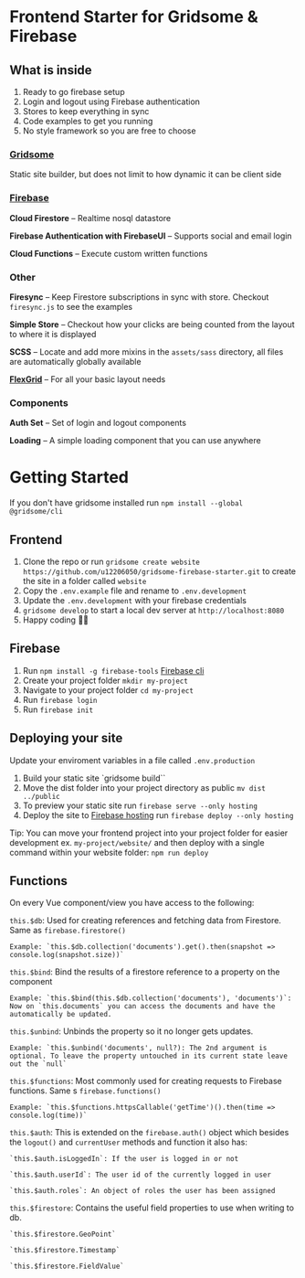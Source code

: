 # Frontend Starter for Gridsome & Firebase

## What is inside

1. Ready to go firebase setup
2. Login and logout using Firebase authentication
3. Stores to keep everything in sync
4. Code examples to get you running
5. No style framework so you are free to choose

### [Gridsome](https://gridsome.org/docs)

Static site builder, but does not limit to how dynamic it can be client side

### [Firebase](https://firebase.google.com/docs)

**Cloud Firestore** – Realtime nosql datastore

**Firebase Authentication with FirebaseUI** – Supports social and email login

**Cloud Functions** – Execute custom written functions


### Other

  **Firesync** – Keep Firestore subscriptions in sync with store. Checkout `firesync.js` to see the examples

  **Simple Store** – Checkout how your clicks are being counted from the layout to where it is displayed

  **SCSS** – Locate and add more mixins in the `assets/sass` directory, all files are automatically globally available

  **[FlexGrid](http://flexboxgrid.com/)** – For all your basic layout needs


### Components

  **Auth Set** – Set of login and logout components

  **Loading** – A simple loading component that you can use anywhere


# Getting Started

If you don't have gridsome installed run `npm install --global @gridsome/cli`

## Frontend

1. Clone the repo or run `gridsome create website https://github.com/u12206050/gridsome-firebase-starter.git` to create the site in a folder called `website`
2. Copy the `.env.example` file and rename to `.env.development`
3. Update the `.env.development` with your firebase credentials
4. `gridsome develop` to start a local dev server at `http://localhost:8080`
5. Happy coding 🎉🙌

## Firebase

1. Run `npm install -g firebase-tools` [Firebase cli](https://firebase.google.com/docs/cli)
2. Create your project folder `mkdir my-project`
3. Navigate to your project folder `cd my-project`
4. Run `firebase login`
5. Run `firebase init`

## Deploying your site

Update your enviroment variables in a file called `.env.production`

1. Build your static site `gridsome build``
2. Move the dist folder into your project directory as public `mv dist ../public`
3. To preview your static site run `firebase serve --only hosting`
4. Deploy the site to [Firebase hosting](https://firebase.google.com/docs/hosting/) run `firebase deploy --only hosting`

Tip: You can move your frontend project into your project folder for easier development ex. `my-project/website/` and then deploy with a single command within your website folder: `npm run deploy`

## Functions

On every Vue component/view you have access to the following:

 `this.$db`: Used for creating references and fetching data from Firestore. Same as `firebase.firestore()`

    Example: `this.$db.collection('documents').get().then(snapshot => console.log(snapshot.size))`

  `this.$bind`: Bind the results of a firestore reference to a property on the component

    Example: `this.$bind(this.$db.collection('documents'), 'documents')`: Now on `this.documents` you can access the documents and have the automatically be updated.

  `this.$unbind`: Unbinds the property so it no longer gets updates.

    Example: `this.$unbind('documents', null?): The 2nd argument is optional. To leave the property untouched in its current state leave out the `null`

  `this.$functions`: Most commonly used for creating requests to Firebase functions. Same s `firebase.functions()`

    Example: `this.$functions.httpsCallable('getTime')().then(time => console.log(time))`

  `this.$auth`: This is extended on the `firebase.auth()` object which besides the `logout()` and `currentUser` methods and function it also has:

    `this.$auth.isLoggedIn`: If the user is logged in or not

    `this.$auth.userId`: The user id of the currently logged in user

    `this.$auth.roles`: An object of roles the user has been assigned

  `this.$firestore`: Contains the useful field properties to use when writing to db.

    `this.$firestore.GeoPoint`

    `this.$firestore.Timestamp`

    `this.$firestore.FieldValue`
